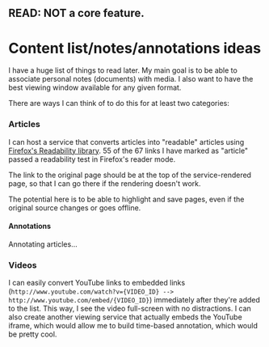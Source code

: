 ## READ: NOT a core feature.
# Content list/notes/annotations ideas

I have a huge list of things to read later. My main goal is to be able to associate personal notes (documents) with media. I also want to have the best viewing window available for any given format.

There are ways I can think of to do this for at least two categories:

### Articles
I can host a service that converts articles into "readable" articles using [Firefox's Readability library](https://github.com/mozilla/readability). 55 of the 67 links I have marked as "article" passed a readability test in Firefox's reader mode.

The link to the original page should be at the top of the service-rendered page, so that I can go there if the rendering doesn't work.

The potential here is to be able to highlight and save pages, even if the original source changes or goes offline.

#### Annotations

Annotating articles...

### Videos

I can easily convert YouTube links to embedded links (`http://www.youtube.com/watch?v={VIDEO_ID} --> http://www.youtube.com/embed/{VIDEO_ID}`) immediately after they're added to the list. This way, I see the video full-screen with no distractions. I can also create another viewing service that actually embeds the YouTube iframe, which would allow me to build time-based annotation, which would be pretty cool.

